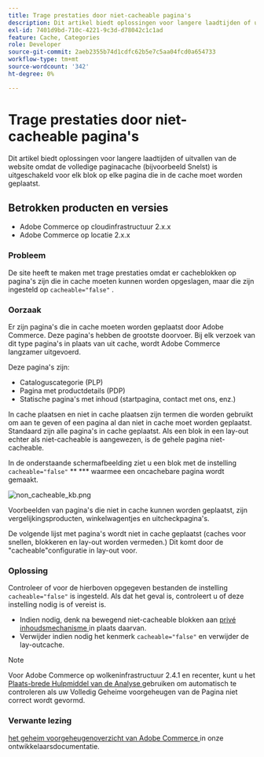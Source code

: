 ```yaml
---
title: Trage prestaties door niet-cacheable pagina's
description: Dit artikel biedt oplossingen voor langere laadtijden of uitvallen van de website omdat de volledige paginacache (bijvoorbeeld Snelst) is uitgeschakeld voor elk blok op elke pagina die in de cache moet worden geplaatst.
exl-id: 7401d9bd-710c-4221-9c3d-d78042c1c1ad
feature: Cache, Categories
role: Developer
source-git-commit: 2aeb2355b74d1cdfc62b5e7c5aa04fcd0a654733
workflow-type: tm+mt
source-wordcount: '342'
ht-degree: 0%

---
```


# Trage prestaties door niet-cacheable pagina&#39;s

Dit artikel biedt oplossingen voor langere laadtijden of uitvallen van de website omdat de volledige paginacache (bijvoorbeeld Snelst) is uitgeschakeld voor elk blok op elke pagina die in de cache moet worden geplaatst.

## Betrokken producten en versies

* Adobe Commerce op cloudinfrastructuur 2.x.x
* Adobe Commerce op locatie 2.x.x

### Probleem

De site heeft te maken met trage prestaties omdat er cacheblokken op pagina&#39;s zijn die in cache moeten kunnen worden opgeslagen, maar die zijn ingesteld op `cacheable="false"` .

### Oorzaak

Er zijn pagina&#39;s die in cache moeten worden geplaatst door Adobe Commerce. Deze pagina&#39;s hebben de grootste doorvoer. Bij elk verzoek van dit type pagina&#39;s in plaats van uit cache, wordt Adobe Commerce langzamer uitgevoerd.

Deze pagina&#39;s zijn:

* Cataloguscategorie (PLP)
* Pagina met productdetails (PDP)
* Statische pagina&#39;s met inhoud (startpagina, contact met ons, enz.)

In cache plaatsen en niet in cache plaatsen zijn termen die worden gebruikt om aan te geven of een pagina al dan niet in cache moet worden geplaatst. Standaard zijn alle pagina&#39;s in cache geplaatst. Als een blok in een lay-out echter als niet-cacheable is aangewezen, is de gehele pagina niet-cacheable.

In de onderstaande schermafbeelding ziet u een blok met de instelling `cacheable="false"` **&#x200B; *** waarmee een oncachebare pagina wordt gemaakt.

![ non_cacheable_kb.png ](assets/non_cacheable_kb.png)

Voorbeelden van pagina&#39;s die niet in cache kunnen worden geplaatst, zijn vergelijkingsproducten, winkelwagentjes en uitcheckpagina&#39;s.

De volgende lijst met pagina&#39;s wordt niet in cache geplaatst (caches voor snellen, blokkeren en lay-out worden vermeden.) Dit komt door de &quot;cacheable&quot;configuratie in lay-out voor.

### Oplossing

Controleer of voor de hierboven opgegeven bestanden de instelling `cacheable="false"` is ingesteld. Als dat het geval is, controleert u of deze instelling nodig is of vereist is.

* Indien nodig, denk na bewegend niet-cacheable blokken aan [ privé inhoudsmechanisme ](https://developer.adobe.com/commerce/php/development/cache/page/private-content/) in plaats daarvan.
* Verwijder indien nodig het kenmerk `cacheable="false"` en verwijder de lay-outcache.

>[!NOTE]
>
>Voor Adobe Commerce op wolkeninfrastructuur 2.4.1 en recenter, kunt u het [ Plaats-brede Hulpmiddel van de Analyse ](https://experienceleague.adobe.com/en/docs/commerce-operations/tools/site-wide-analysis-tool/access) gebruiken om automatisch te controleren als uw Volledig Geheime voorgeheugen van de Pagina niet correct wordt gevormd.

### Verwante lezing

[ het geheim voorgeheugenoverzicht van Adobe Commerce ](https://developer.adobe.com/commerce/frontend-core/guide/caching/) in onze ontwikkelaarsdocumentatie.
